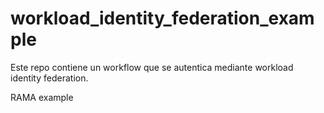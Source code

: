 # workload_identity_federation_example

Este repo contiene un workflow que se autentica mediante workload identity
federation.

RAMA example
